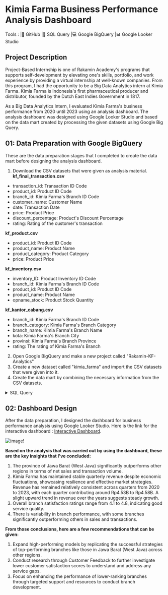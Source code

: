 # **Kimia Farma Business Performance Analysis Dashboard**
Tools :
|📁 GitHub
|📝 SQL Query
|💻 Google BigQuery
|📊 Google Looker Studio 

## **Project Description**
Project-Based Internship is one of Rakamin Academy's programs that supports self-development by elevating one's skills, portfolio, and work experience by providing a virtual internship at well-known companies. From this program, I had the opportunity to be a Big Data Analytics intern at Kimia Farma. Kimia Farma is Indonesia's first pharmaceutical producer and distributor, founded by the Dutch East Indies Government in 1817. 

As a Big Data Analytics Intern, I evaluated Kimia Farma's business performance from 2020 until 2023 using an analysis dashboard. The analysis dashboard was designed using Google Looker Studio and based on the data mart created by processing the given datasets using Google Big Query.


## **01: Data Preparation with Google BigQuery**
These are the data preparation stages that I completed to create the data mart before designing the analysis dashboard. 

1. Download the CSV datasets that were given as analysis material.
**kf_final_transaction.csv**
  - transaction_id: Transaction ID Code
  - product_id: Product ID Code
  - branch_id: Kimia Farma's Branch ID Code
  - customer_name: Customer Name
  - date: Transaction Date
  - price: Product Price
  - discount_percentage: Product's Discount Percentage
  - rating: Rating of the customer's transaction

**kf_product.csv**
  - product_id: Product ID Code
  - product_name: Product Name
  - product_category: Product Category
  - price: Product Price

**kf_inventory.csv**
  - inventory_ID: Product Inventory ID Code
  - branch_id: Kimia Farma's Branch ID Code
  - product_id: Product ID Code
  - product_name: Product Name
  - opname_stock: Product Stock Quantity

**kf_kantor_cabang.csv**
  - branch_id: Kimia Farma's Branch ID Code
  - branch_category: Kimia Farma's Branch Category
  - branch_name: Kimia Farma's Branch Name
  - kota: Kimia Farma's Branch City
  - provinsi: Kimia Farma's Branch Province
  - rating: The rating of Kimia Farma's Branch
  
2. Open Google BigQuery and make a new project called "Rakamin-KF-Analytics"
3. Create a new dataset called "kimia_farma" and import the CSV datasets that were given into it.
4. Create the data mart by combining the necessary information from the CSV datasets.

<details>

<summary>SQL Query</summary>

```sql
CREATE TABLE Data_Kimia_Farma.final_task_datasets AS
SELECT 
  x.transaction_id, 
  x.date, 
  x.branch_id, 
  x.branch_name, 
  x.kota, 
  x.provinsi, 
  x.rating_cabang, 
  x.customer_name, 
  x.product_id, 
  x.product_name, 
  x.actual_price, 
  x.discount_percentage,
  x.gross_profit_percentage, 
  x.nett_sales, 
  (x.actual_price * x.gross_profit_percentage) - (x.actual_price - x.nett_sales) nett_profit,
  x.rating_transaksi
FROM (
SELECT 
  a.transaction_id,
  a.date, 
  a.branch_id,
  b.branch_name, 
  b.kota, 
  b.provinsi, 
  b.rating rating_cabang, 
  a.customer_name, 
  a.product_id, 
  c.product_name, 
  c.price actual_price, 
  a.discount_percentage, 
  case 
  when c.price <= 50000 then 0.10
  when c.price > 100000 and c.price <= 300000 then 0.20
  when c.price > 300000 and c.price <= 500000 then 0.25
  when c.price > 500000 then 0.30 end gross_profit_percentage,
  (c.price-(c.price*a.discount_percentage)) nett_sales,
  a.rating rating_transaksi
FROM `Data_Kimia_Farma.kf_final_transaction` a
LEFT JOIN `Data_Kimia_Farma.kf_kantor_cabang` b
  ON a.branch_id = b.branch_id
LEFT JOIN `Data_Kimia_Farma.kf_product` c
  ON a.product_id = c.product_id

) x

 ```

</details>

## **02: Dashboard Design**
After the data preparation, I designed the dashboard for business performance analysis using Google Looker Studio. Here is the link for the interactive dashboard : [Interactive Dashboard](https://lookerstudio.google.com/reporting/28231ad9-5f55-41d7-8aaa-e620059fc038).

![image](https://github.com/noviamaharaniii/PBI_Kimia-Farma_Big-Data-Analytics_Final-Task/assets/160397160/41cf095d-477f-4e3f-92fe-7a9fd6e5e518)!


**Based on the analysis that was carried out by using the dashboard, these are the key insights that I've concluded:**
1. The province of Jawa Barat (West Java) significantly outperforms other regions in terms of net sales and transaction volume.
2. Kimia Farma has maintained stable quarterly revenue despite economic fluctuations, showcasing resilience and effective market strategies. Revenue has remained relatively consistent across quarters from 2020 to 2023, with each quarter contributing around Rp4.53B to Rp4.58B. A slight upward trend in revenue over the years suggests steady growth.
3. Overall branch satisfaction ratings range from 4.1 to 4.8, indicating good service quality.
4. There is variability in branch performance, with some branches significantly outperforming others in sales and transactions.

**From those conclusions, here are a few recommendations that can be given:**
1. Expand high-performing models by replicating the successful strategies of top-performing branches like those in Jawa Barat (West Java) across other regions. 
2. Conduct research through Customer Feedback to further investigate lower customer satisfaction scores to understand and address any service gaps.
3. Focus on enhancing the performance of lower-ranking branches through targeted support and resources to conduct branch development.

